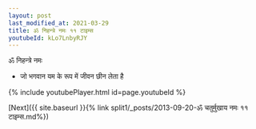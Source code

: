 ```yaml
---
layout: post
last_modified_at: 2021-03-29
title: ॐ निहन्त्रे नमः ११ टाइम्स
youtubeId: kLo7LnbyRJY
---
```

 
 
 ॐ निहन्त्रे नमः  
 
 -  जो भगवान यम के रूप में जीवन छीन लेता है 
 
  
 
  
 
 
 
 
 
 


{% include youtubePlayer.html id=page.youtubeId %}
 
[Next]({{ site.baseurl }}{% link  split1/_posts/2013-09-20-ॐ चतुर्मुखाय नमः ११ टाइम्स.md%})
 
